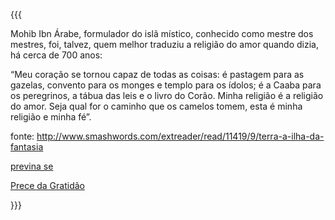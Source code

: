 {{{

 Mohib Ibn Árabe, formulador do islã místico, conhecido como mestre
 dos mestres, foi, talvez, quem melhor traduziu a religião do amor
 quando dizia, há cerca de 700 anos:

“Meu coração se tornou capaz de todas as coisas: é pastagem para as
gazelas, convento para os monges e templo para os ídolos; é a Caaba
para os peregrinos, a tábua das leis e o livro do Corão. Minha
religião é a religião do amor. Seja qual for o caminho que os camelos
tomem, esta é minha religião e minha fé”.

fonte: http://www.smashwords.com/extreader/read/11419/9/terra-a-ilha-da-fantasia

[previna se](previna-se.md)

[Prece da Gratidão](prece-da-gratidao.md)

}}}
